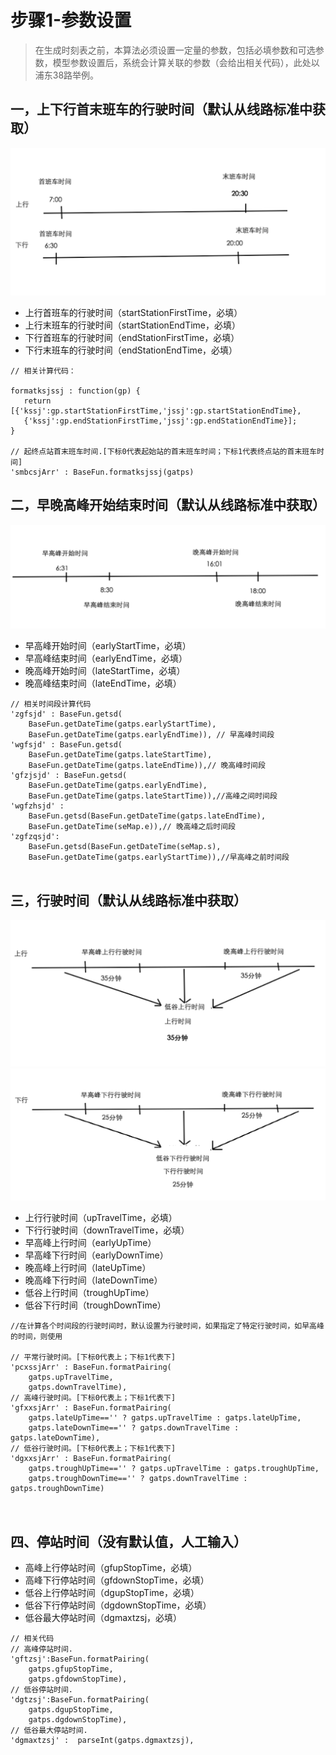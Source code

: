 # 步骤1-参数设置
> 在生成时刻表之前，本算法必须设置一定量的参数，包括必填参数和可选参数，模型参数设置后，系统会计算关联的参数（会给出相关代码），此处以浦东38路举例。

## 一，上下行首末班车的行驶时间（默认从线路标准中获取）
![](/assets/step1.png)

* 上行首班车的行驶时间（startStationFirstTime，必填）
* 上行末班车的行驶时间（startStationEndTime，必填）
* 下行首班车的行驶时间（endStationFirstTime，必填）
* 下行末班车的行驶时间（endStationEndTime，必填）

```
// 相关计算代码：

formatksjssj : function(gp) {
   return [{'kssj':gp.startStationFirstTime,'jssj':gp.startStationEndTime},
   {'kssj':gp.endStationFirstTime,'jssj':gp.endStationEndTime}];
}

// 起终点站首末班车时间.[下标0代表起始站的首末班车时间；下标1代表终点站的首末班车时间]
'smbcsjArr' : BaseFun.formatksjssj(gatps)

```

## 二，早晚高峰开始结束时间（默认从线路标准中获取）
![](/assets/step2.png)
* 早高峰开始时间（earlyStartTime，必填）
* 早高峰结束时间（earlyEndTime，必填）
* 晚高峰开始时间（lateStartTime，必填）
* 晚高峰结束时间（lateEndTime，必填）

```
// 相关时间段计算代码
'zgfsjd' : BaseFun.getsd(
    BaseFun.getDateTime(gatps.earlyStartTime),
    BaseFun.getDateTime(gatps.earlyEndTime)), // 早高峰时间段
'wgfsjd' : BaseFun.getsd(
    BaseFun.getDateTime(gatps.lateStartTime),
    BaseFun.getDateTime(gatps.lateEndTime)),// 晚高峰时间段
'gfzjsjd' : BaseFun.getsd(
    BaseFun.getDateTime(gatps.earlyEndTime),
    BaseFun.getDateTime(gatps.lateStartTime)),//高峰之间时间段
'wgfzhsjd' : 
    BaseFun.getsd(BaseFun.getDateTime(gatps.lateEndTime),
    BaseFun.getDateTime(seMap.e)),// 晚高峰之后时间段
'zgfzqsjd': 
    BaseFun.getsd(BaseFun.getDateTime(seMap.s),
    BaseFun.getDateTime(gatps.earlyStartTime)),//早高峰之前时间段
    
```

## 三，行驶时间（默认从线路标准中获取）
![](/assets/step3.png)
![](/assets/step4.png)
* 上行行驶时间（upTravelTime，必填）
* 下行行驶时间（downTravelTime，必填）
* 早高峰上行时间（earlyUpTime）
* 早高峰下行时间（earlyDownTime）
* 晚高峰上行时间（lateUpTime）
* 晚高峰下行时间（lateDownTime）
* 低谷上行时间（troughUpTime）
* 低谷下行时间（troughDownTime）

```
//在计算各个时间段的行驶时间时，默认设置为行驶时间，如果指定了特定行驶时间，如早高峰的时间，则使用
    
// 平常行驶时间。[下标0代表上；下标1代表下]
'pcxssjArr' : BaseFun.formatPairing(
    gatps.upTravelTime,
    gatps.downTravelTime),
// 高峰行驶时间。[下标0代表上；下标1代表下]
'gfxxsjArr' : BaseFun.formatPairing(
    gatps.lateUpTime=='' ? gatps.upTravelTime : gatps.lateUpTime,	
    gatps.lateDownTime=='' ? gatps.downTravelTime : gatps.lateDownTime),
// 低谷行驶时间。[下标0代表上；下标1代表下]
'dgxxsjArr' : BaseFun.formatPairing(
    gatps.troughUpTime=='' ? gatps.upTravelTime : gatps.troughUpTime,
    gatps.troughDownTime=='' ? gatps.downTravelTime : gatps.troughDownTime)
        
    
```

## 四、停站时间（没有默认值，人工输入）
* 高峰上行停站时间（gfupStopTime，必填）
* 高峰下行停站时间（gfdownStopTime，必填）
* 低谷上行停站时间（dgupStopTime，必填）
* 低谷下行停站时间（dgdownStopTime，必填）
* 低谷最大停站时间（dgmaxtzsj，必填）

```
// 相关代码
// 高峰停站时间.
'gftzsj':BaseFun.formatPairing(
    gatps.gfupStopTime,
    gatps.gfdownStopTime),
// 低谷停站时间.
'dgtzsj':BaseFun.formatPairing(
    gatps.dgupStopTime,
    gatps.dgdownStopTime),
// 低谷最大停站时间.
'dgmaxtzsj' :  parseInt(gatps.dgmaxtzsj),

```












